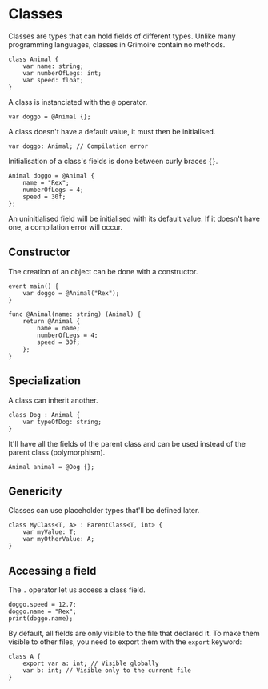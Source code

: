 # Classes

Classes are types that can hold fields of different types.
Unlike many programming languages, classes in Grimoire contain no methods.

```grimoire
class Animal {
    var name: string;
    var numberOfLegs: int;
    var speed: float;
}
```

A class is instanciated with the `@` operator.
```grimoire
var doggo = @Animal {};
```
A class doesn't have a default value, it must then be initialised.
```grimoire
var doggo: Animal; // Compilation error
```

Initialisation of a class's fields is done between curly braces `{}`.
```grimoire
Animal doggo = @Animal {
	name = "Rex";
	numberOfLegs = 4;
    speed = 30f;
};
```
An uninitialised field will be initialised with its default value.
If it doesn't have one, a compilation error will occur.

## Constructor

The creation of an object can be done with a constructor.
```grimoire
event main() {
    var doggo = @Animal("Rex");
}

func @Animal(name: string) (Animal) {
    return @Animal {
        name = name;
        numberOfLegs = 4;
        speed = 30f;
    };
}
```

## Specialization

A class can inherit another.
```grimoire
class Dog : Animal {
    var typeOfDog: string;
}
```
It'll have all the fields of the parent class and can be used instead of the parent class (polymorphism).
```grimoire
Animal animal = @Dog {};
```

## Genericity

Classes can use placeholder types that'll be defined later.
```grimoire
class MyClass<T, A> : ParentClass<T, int> {
	var myValue: T;
	var myOtherValue: A;
}
```

## Accessing a field

The `.` operator let us access a class field.
```grimoire
doggo.speed = 12.7;
doggo.name = "Rex";
print(doggo.name);
```

By default, all fields are only visible to the file that declared it.
To make them visible to other files, you need to export them with the `export` keyword:
```grimoire
class A {
	export var a: int; // Visible globally
	var b: int; // Visible only to the current file
}
```